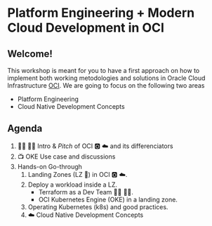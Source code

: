 # Platform Engineering + Modern Cloud Development in OCI

## Welcome!
This workshop is meant for you to have a first approach on how to implement both working metodologies and solutions in Oracle Cloud Infrastructure [OCI](https://www.oracle.com/cloud).
We are going to focus on the following two areas
- Platform Engineering
- Cloud Native Development Concepts

## Agenda
1. :man_teacher: :woman_teacher: Intro & _Pitch_ of OCI :o2: :cloud: and its differenciators
2. :tv: OKE Use case and discussions
3. Hands-on Go-through
    1. Landing Zones (LZ :flight_arrival:) in OCI :o2: :cloud:.
    2. Deploy a workload inside a LZ.
        - Terraform as a Dev Team :man_technologist: :woman_technologist:.
        - OCI Kubernetes Engine (OKE) in a landing zone.
    3. Operating Kubernetes (k8s) and good practices.
    4. :cloud: Cloud Native Development Concepts
